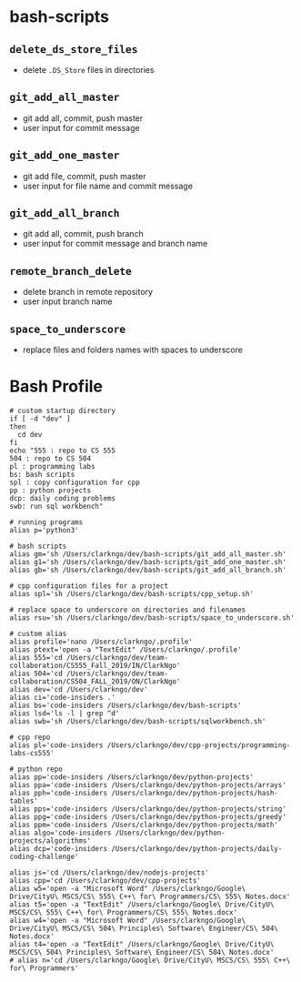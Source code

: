 # bash-scripts
## `delete_ds_store_files`
- delete `.DS_Store` files in directories

## `git_add_all_master`
- git add all, commit, push master
- user input for commit message

## `git_add_one_master`
- git add file, commit, push master
- user input for file name and commit message

## `git_add_all_branch`
- git add all, commit, push branch
- user input for commit message and branch name

## `remote_branch_delete`
- delete branch in remote repository
- user input branch name

## `space_to_underscore`
- replace files and folders names with spaces to underscore

# Bash Profile
```
# custom startup directory
if [ -d "dev" ]
then
  cd dev
fi
echo "555 : repo to CS 555
504 : repo to CS 504
pl : programming labs
bs: bash scripts
spl : copy configuration for cpp
pp : python projects
dcp: daily coding problems
swb: run sql workbench"

# running programs
alias p='python3'

# bash scripts
alias gm='sh /Users/clarkngo/dev/bash-scripts/git_add_all_master.sh'
alias g1='sh /Users/clarkngo/dev/bash-scripts/git_add_one_master.sh'
alias gb='sh /Users/clarkngo/dev/bash-scripts/git_add_all_branch.sh'

# cpp configuration files for a project
alias spl='sh /Users/clarkngo/dev/bash-scripts/cpp_setup.sh'

# replace space to underscore on directories and filenames
alias rsu='sh /Users/clarkngo/dev/bash-scripts/space_to_underscore.sh'

# custom alias
alias profile='nano /Users/clarkngo/.profile'
alias ptext='open -a "TextEdit" /Users/clarkngo/.profile'
alias 555='cd /Users/clarkngo/dev/team-collaboration/CS555_Fall_2019/IN/ClarkNgo'
alias 504='cd /Users/clarkngo/dev/team-collaboration/CS504_FALL_2019/ON/ClarkNgo'
alias dev='cd /Users/clarkngo/dev'
alias ci='code-insiders .'
alias bs='code-insiders /Users/clarkngo/dev/bash-scripts'
alias lsd='ls -l | grep ^d'
alias swb='sh /Users/clarkngo/dev/bash-scripts/sqlworkbench.sh'

# cpp repo
alias pl='code-insiders /Users/clarkngo/dev/cpp-projects/programming-labs-cs555'

# python repo
alias pp='code-insiders /Users/clarkngo/dev/python-projects'
alias ppa='code-insiders /Users/clarkngo/dev/python-projects/arrays'
alias pph='code-insiders /Users/clarkngo/dev/python-projects/hash-tables'
alias pps='code-insiders /Users/clarkngo/dev/python-projects/string'
alias ppg='code-insiders /Users/clarkngo/dev/python-projects/greedy'
alias ppm='code-insiders /Users/clarkngo/dev/python-projects/math'
alias algo='code-insiders /Users/clarkngo/dev/python-projects/algorithms'
alias dcp='code-insiders /Users/clarkngo/dev/python-projects/daily-coding-challenge'

alias js='cd /Users/clarkngo/dev/nodejs-projects'
alias cpp='cd /Users/clarkngo/dev/cpp-projects'
alias w5='open -a "Microsoft Word" /Users/clarkngo/Google\ Drive/CityU\ MSCS/CS\ 555\ C++\ for\ Programmers/CS\ 555\ Notes.docx'
alias t5='open -a "TextEdit" /Users/clarkngo/Google\ Drive/CityU\ MSCS/CS\ 555\ C++\ for\ Programmers/CS\ 555\ Notes.docx'
alias w4='open -a "Microsoft Word" /Users/clarkngo/Google\ Drive/CityU\ MSCS/CS\ 504\ Principles\ Software\ Engineer/CS\ 504\ Notes.docx'
alias t4='open -a "TextEdit" /Users/clarkngo/Google\ Drive/CityU\ MSCS/CS\ 504\ Principles\ Software\ Engineer/CS\ 504\ Notes.docx'
# alias n='cd /Users/clarkngo/Google\ Drive/CityU\ MSCS/CS\ 555\ C++\ for\ Programmers'
```
